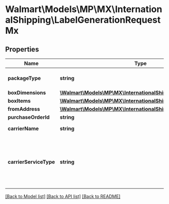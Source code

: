 # Walmart\Models\MP\MX\InternationalShipping\LabelGenerationRequestMx

## Properties

Name | Type | Description | Notes
------------ | ------------- | ------------- | -------------
**packageType** | **string** | Package Type. Supported Package Types are - 'CUSTOM_PACKAGE', 'FEDEX_ENVELOPE', 'FEDEX_PAK' |
**boxDimensions** | [**\Walmart\Models\MP\MX\InternationalShipping\BoxDimensions**](BoxDimensions.md) |  |
**boxItems** | [**\Walmart\Models\MP\MX\InternationalShipping\MXBoxItemReq[]**](MXBoxItemReq.md) | Box Items |
**fromAddress** | [**\Walmart\Models\MP\MX\InternationalShipping\Address**](Address.md) |  |
**purchaseOrderId** | **string** | Purchase Order Id |
**carrierName** | **string** | Carrier Name. For now, the only supported carrier is - 'FedEx' |
**carrierServiceType** | **string** | Carrier Service Type. For now, supported values are - 'FEDEX_INTERNATIONAL_PRIORITY' for fedExPak/fedExEnvelope package types, 'FEDEX_INTERNATIONAL_ECONOMY' and 'FEDEX_INTERNATIONAL_GROUND' |


[[Back to Model list]](./) [[Back to API list]](../../../../../README.md#supported-apis) [[Back to README]](../../../../../README.md)
